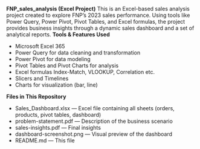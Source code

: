 **FNP_sales_analysis (Excel Project)**
This is an Excel-based sales analysis project created to explore FNP’s 2023 sales performance. Using tools like Power Query, Power Pivot, Pivot Tables, and Excel formulas, the project provides business insights through a dynamic sales dashboard and a set of analytical reports.
**Tools & Features Used**
- Microsoft Excel 365
- Power Query for data cleaning and transformation
- Power Pivot for data modeling
- Pivot Tables and Pivot Charts for analysis
- Excel formulas Index-Match, VLOOKUP, Correlation etc.
- Slicers and Timelines
- Charts for visualization (bar, line)
  
 **Files in This Repository**
- Sales_Dashboard.xlsx — Excel file containing all sheets (orders, products, pivot tables, dashboard)
- problem-statement.pdf — Description of the business scenario
- sales-insights.pdf — Final insights
- dashboard-screenshot.png — Visual preview of the dashboard
- README.md — This file
